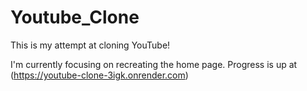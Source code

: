 # Youtube_Clone

This is my attempt at cloning YouTube!

I'm currently focusing on recreating the home page. Progress is up at (https://youtube-clone-3igk.onrender.com)